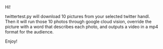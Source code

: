 Hi!

twittertest.py will download 10 pictures from your selected twitter handl. Then it will run those 10 photos through google cloud vision, override the picture with a word that describes each photo, and outputs a video in a mp4 format for the audience.

Enjoy!
